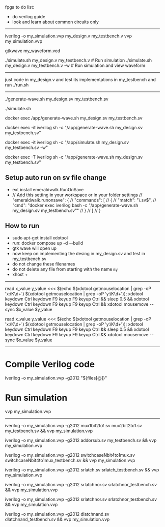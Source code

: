fpga to do list:
- do verilog guide
- look and learn about common circuits only

-----

iverilog -o my_simulation.vvp my_design.v my_testbench.v
vvp my_simulation.vvp

gtkwave my_waveform.vcd


./simulate.sh my_design.v my_testbench.v           # Run simulation
./simulate.sh my_design.v my_testbench.v -w        # Run simulation and view waveform


-----

just code in my_design.v and test its implementations in my_testbench and run ./run.sh

-----

./generate-wave.sh my_design.sv my_testbench.sv

./simulate.sh

docker exec /app/generate-wave.sh my_design.sv my_testbench.sv

docker exec -it iverilog sh -c "/app/generate-wave.sh my_design.sv my_testbench.sv"

docker exec -it iverilog sh -c "/app/simulate.sh my_design.sv my_testbench.sv -w"

docker exec -T iverilog sh -c "/app/generate-wave.sh my_design.sv my_testbench.sv"

## Setup auto run on sv file change
- ext install emeraldwalk.RunOnSave
- // Add this setting in your workspace or in your folder settings
  // "emeraldwalk.runonsave": {
  //   "commands": [
  //     {
  //       "match": "\\.sv$",
  //       "cmd": "docker exec iverilog bash -c \"/app/generate-wave.sh my_design.sv my_testbench.sv\""
  //     }
  //   ]
  // }

## How to run
- sudo apt-get install xdotool
- run: docker compose up -d --build
- gtk wave will open up
- now keep on implementing the desing in my_design.sv and test in my_testbench.sv
- do not change these filenames
- do not delete any file from starting with the name `my`
- xhost +

-----

read x_value y_value <<< $(echo $(xdotool getmouselocation | grep -oP 'x:\K\d+') $(xdotool getmouselocation | grep -oP 'y:\K\d+')); xdotool keydown Ctrl keydown F9 keyup F9 keyup Ctrl && sleep 0.5 && xdotool keydown Ctrl keydown F9 keyup F9 keyup Ctrl && xdotool mousemove --sync $x_value $y_value

read x_value y_value <<< $(echo $(xdotool getmouselocation | grep -oP 'x:\\K\\d+') $(xdotool getmouselocation | grep -oP 'y:\\K\\d+')); xdotool keydown Ctrl keydown F9 keyup F9 keyup Ctrl && sleep 0.5 && xdotool keydown Ctrl keydown F9 keyup F9 keyup Ctrl && xdotool mousemove --sync $x_value $y_value

----

# Compile Verilog code
iverilog -o my_simulation.vvp -g2012 "${files[@]}"

# Run simulation
vvp my_simulation.vvp

-----
iverilog -o my_simulation.vvp -g2012 mux1bit2to1.sv mux2bit2to1.sv my_testbench.sv && vvp my_simulation.vvp

iverilog -o my_simulation.vvp -g2012 addorsub.sv my_testbench.sv && vvp my_simulation.vvp

iverilog -o my_simulation.vvp -g2012 switchcaseNbit4to1mux.sv switchcaseNbit4to1mux_testbench.sv && vvp my_simulation.vvp

iverilog -o my_simulation.vvp -g2012 srlatch.sv srlatch_testbench.sv && vvp my_simulation.vvp

iverilog -o my_simulation.vvp -g2012 srlatchnor.sv srlatchnor_testbench.sv && vvp my_simulation.vvp


iverilog -o my_simulation.vvp -g2012 srlatchnor.sv srlatchnor_testbench.sv && vvp my_simulation.vvp


iverilog -o my_simulation.vvp -g2012 dlatchnand.sv dlatchnand_testbench.sv && vvp my_simulation.vvp


<!-- gtkwave my_waveform.vcd -->
